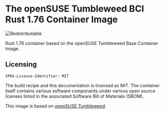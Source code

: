 # The openSUSE Tumbleweed BCI Rust 1.76 Container Image
![Redistributable](https://img.shields.io/badge/Redistributable-Yes-green)


Rust 1.76 container based on the openSUSE Tumbleweed Base Container Image.

## Licensing
`SPDX-License-Identifier: MIT`

The build recipe and this documentation is licensed as MIT.
The container itself contains various software components under various open source licenses listed in the associated
Software Bill of Materials (SBOM).

This image is based on [openSUSE Tumbleweed](https://get.opensuse.org/tumbleweed/).
